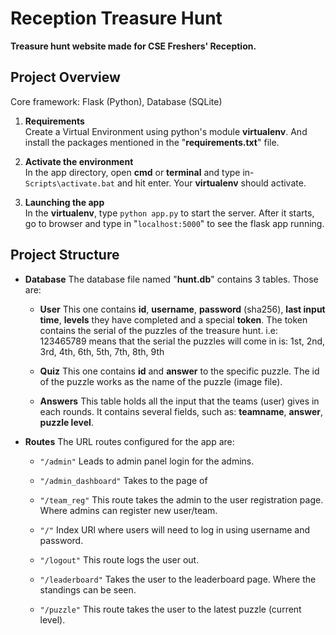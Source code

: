 # Reception Treasure Hunt
**Treasure hunt website made for CSE Freshers' Reception.**

##  Project Overview
Core framework: Flask (Python), Database (SQLite)
 1. **Requirements** <br>
 Create a Virtual Environment using python's module **virtualenv**. And install the packages mentioned in the "**requirements.txt**" file.

2. **Activate the environment** <br>
In the app directory, open **cmd** or **terminal** and type in- `Scripts\activate.bat` and hit enter. Your **virtualenv** should activate.

3. **Launching the app**<br>
In the **virtualenv**, type `python app.py` to start the server. After it starts, go to browser and type in "`localhost:5000`" to see the flask app running.

## Project Structure
 - **Database**
 The database file named "**hunt.db**" contains 3 tables. Those are: 
 
	 - **User**
	 This one contains **id**, **username**, **password** (sha256), **last input time**, **levels** they have completed and a special **token**. The token contains the serial of the puzzles of the treasure hunt. i.e: 123465789 means that the serial the puzzles will come in is: 1st, 2nd, 3rd, 4th, 6th, 5th, 7th, 8th, 9th

	- **Quiz**
	This one contains **id** and **answer** to the specific puzzle. The id of the puzzle works as the name of the puzzle (image file).

	- **Answers**
	This table holds all the input that the teams (user) gives in each rounds. It contains several fields, such as: **teamname**, **answer**, **puzzle level**.
 
 - **Routes**
The URL routes configured for the app are: 
	 - `"/admin"`
	 Leads to admin panel login for the admins.
	- `"/admin_dashboard"`
Takes to the page of 
	- `"/team_reg"`
	This route takes the admin to the user registration page. Where admins can register new user/team.

	- `"/"`
		Index URl where users will need to log in using username and password.
	- `"/logout"`
	This route logs the user out.
	- `"/leaderboard"`
	Takes the user to the leaderboard page. Where the standings can be seen.
	- `"/puzzle"`
	This route takes the user to the latest puzzle (current level).
